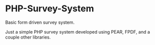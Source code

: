 PHP-Survey-System
=================

Basic form driven survey system.

Just a simple PHP survey system developed using PEAR, FPDF, and a couple other libraries.
